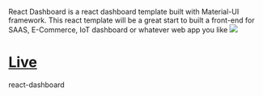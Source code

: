 React Dashboard is a react dashboard template built with Material-UI framework. This react template will be a great start to built a front-end for SAAS, E-Commerce, IoT dashboard or whatever web app you like
![](https://i.ibb.co/8xZJsw8/image.png)
# [Live](https://matarial-ui-react-dashboard.netlify.app/)

react-dashboard
